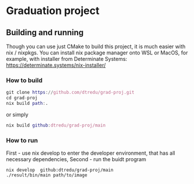 # Graduation project

## Building and running
Though you can use just CMake to build this project, it is much easier with nix / nixpkgs.
You can install nix package manager onto WSL or MacOS, for example, with installer from Determinate Systems:
https://determinate.systems/nix-installer/

### How to build
```nix
git clone https://github.com/dtredu/grad-proj.git
cd grad-proj
nix build path:.
```
or simply 

```nix
nix build github:dtredu/grad-proj/main
```

### How to run
First - use nix develop to enter the developer environment, that has all necessary dependencies,
Second - run the buidt program
```
nix develop  github:dtredu/grad-proj/main
./result/bin/main path/to/image
```

